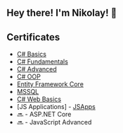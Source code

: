 ## Hey there! I'm Nikolay! 👋

## Certificates

- [C# Basics][C#Basics]
- [C# Fundamentals][C#Fund]
- [C# Advanced][C#Adv]
- [C# OOP][C#OOP]
- [Entity Framework Core][EfCore]
- [MSSQL][MSSQL]
- [C# Web Basics][C#WebBasics]
- [JS Applications] - [JSApps]
- 🔜 - ASP.NET Core
- 🔜 - JavaScript Advanced

<br />


[C#Basics]: https://softuni.bg/certificates/details/77240/e2c6a14f
[C#Fund]: https://softuni.bg/certificates/details/86257/5ffe86cc
[C#Adv]: https://softuni.bg/certificates/details/90256/355a1d38
[C#OOP]: https://softuni.bg/certificates/details/95725/f7b3cf6d
[EfCore]: https://softuni.bg/certificates/details/102699/c0129bea
[MSSQL]: https://softuni.bg/certificates/details/103960/a464775b
[C#WebBasics]: https://softuni.bg/certificates/details/109426/ba854e62
[JSApps]: https://softuni.bg/certificates/details/110286/f56afff0
